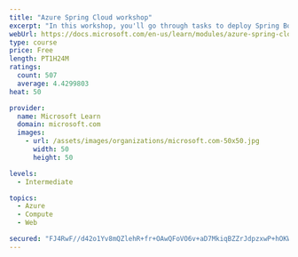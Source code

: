 ```yaml
---
title: "Azure Spring Cloud workshop"
excerpt: "In this workshop, you'll go through tasks to deploy Spring Boot microservices to Azure Spring Cloud (ASC)."
webUrl: https://docs.microsoft.com/en-us/learn/modules/azure-spring-cloud-workshop/
type: course
price: Free
length: PT1H24M
ratings:
  count: 507
  average: 4.4299803
heat: 50

provider:
  name: Microsoft Learn
  domain: microsoft.com
  images:
    - url: /assets/images/organizations/microsoft.com-50x50.jpg
      width: 50
      height: 50

levels:
  - Intermediate

topics:
  - Azure
  - Compute
  - Web

secured: "FJ4RwF//d42o1Yv8mQZlehR+fr+OAwQFoVO6v+aD7MkiqBZZrJdpzxwP+hOKWu/G0r60qt/XV4rVFmfXxEYaPXrYpkVIkvZ2VKhE/chUKM9+FDjSw4jzGVQG2Tmi6/yGMoeES/KvehqSWTvGuhv6wl+KzwgczPVI3QnzXbDznckKjhQ2Lz5hmbX1OOWVOL5FqKuYO8qHU/rQIKAT/SXGuMEr2Wnve/z5jwJt6lwdtbxx7eyZRwRfP1WkABGfbNp8q2rVZeVD0Nq73PAnkxQ4jDxwbUnW52mJKwQg5neBi6+8RaLQ6VWoJDROykjQRbmjvBunBtTCGizjX0jwU0QcYP7fuMbYRpye9IChhWjE2aSHmFl9660PLpa0oEwoW/D+00MLQbT61DIsvLQXeVfKywLeqAZBrxgI4SDBv8wjffE=;iBapgBlJXTxQmoflzC10LA=="
---
```


